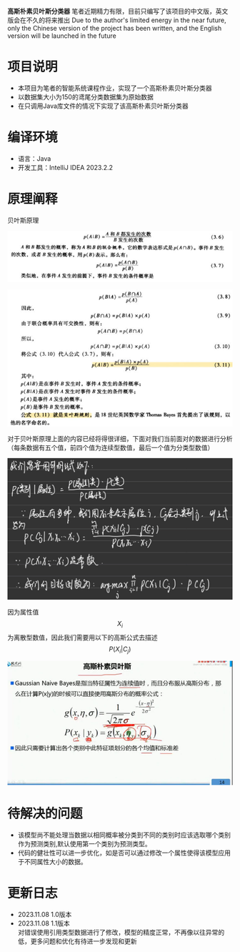 **高斯朴素贝叶斯分类器**
笔者近期精力有限，目前只编写了该项目的中文版，英文版会在不久的将来推出
Due to the author's limited energy in the near future, only the Chinese version of the project has been written, and the English version will be launched in the future

# 项目说明

<ul>
    <li>本项目为笔者的智能系统课程作业，实现了一个高斯朴素贝叶斯分类器</li>
    <li>以数据集大小为150的鸢尾分类数据集为原始数据</li>
    <li>在只调用Java库文件的情况下实现了该高斯朴素贝叶斯分类器</li>
</ul>

# 编译环境

<ul>
    <li>语言：Java</li>
    <li>开发工具：IntelliJ IDEA 2023.2.2</li>
</ul>

# 原理阐释

贝叶斯原理

![contents](.\picture\1.jpg)

![contents](.\picture\2.jpg)

对于贝叶斯原理上面的内容已经将得很详细，下面对我们当前面对的数据进行分析（每条数据有五个值，前四个值为连续型数值，最后一个值为分类型数值）

![contents](.\picture\3.jpg)

因为属性值$$X_{i}$$为离散型数值，因此我们需要用以下的高斯公式去描述$$P(X_{i}|C_{j})$$

![contents](.\picture\4.jpg)

# 待解决的问题

<ul>
    <li>该模型尚不能处理当数据以相同概率被分类到不同的类别时应该选取哪个类别作为预测类别,默认使用第一个类别为预测类型。</li>
    <li>代码的健壮性可以进一步优化，如是否可以通过修改一个属性使得该模型应用于不同属性大小的数据。</li>
</ul>



# 更新日志

<ul>
    <li>2023.11.08 1.0版本</li>
    <li>2023.11.08 1.1版本<br />对错误使用引用类型数据进行了修改，模型的精度正常，不再像以往异常的低，更多问题和优化有待进一步发现和更新</li>
</ul>




